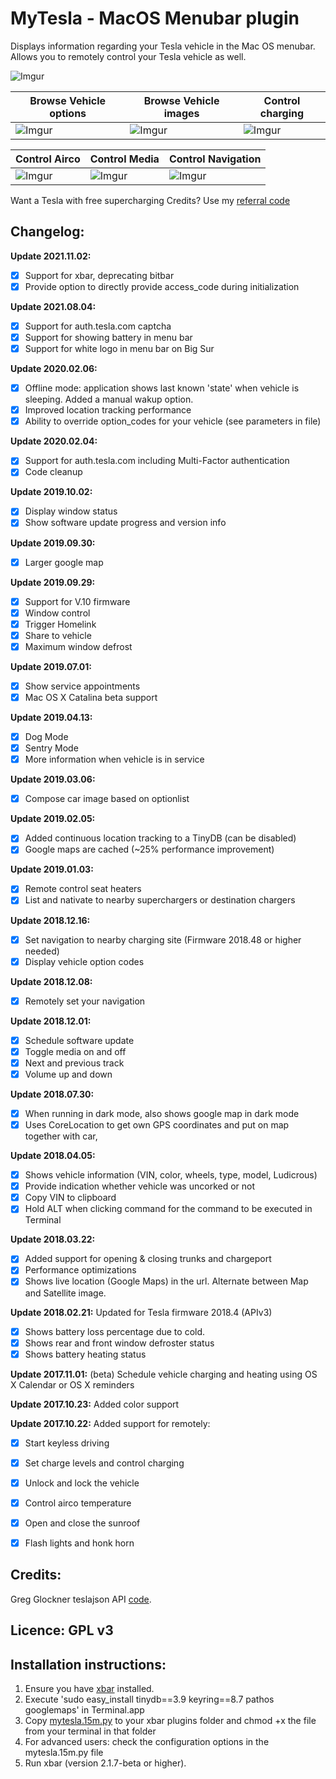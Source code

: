 
# MyTesla - MacOS Menubar plugin

Displays information regarding your Tesla vehicle in the Mac OS menubar. Allows you to remotely control your Tesla vehicle as well.

![Imgur](https://i.imgur.com/5xMhwXM.jpg)


| Browse Vehicle options | Browse Vehicle images | Control charging |
| --- | --- | --- |
| ![Imgur](https://i.imgur.com/EJ6sT7E.jpg) | ![Imgur](https://i.imgur.com/o0wx7nD.jpg) | ![Imgur](https://i.imgur.com/5xMhwXM.jpg) | 

| Control Airco | Control Media | Control Navigation |
| --- | --- | --- |
| ![Imgur](https://i.imgur.com/i1tRRsL.jpg) | ![Imgur](https://i.imgur.com/R36v4f9.jpg) | ![Imgur](https://i.imgur.com/ciLkZu8.jpg) |


Want a Tesla with free supercharging Credits? Use my [referral code](http://ts.la/pieter9690)


## Changelog: 

**Update 2021.11.02:**
- [X] Support for xbar, deprecating bitbar
- [X] Provide option to directly provide access_code during initialization

**Update 2021.08.04:**
- [X] Support for auth.tesla.com captcha
- [X] Support for showing battery in menu bar
- [X] Support for white logo in menu bar on Big Sur

**Update 2020.02.06:**
- [X] Offline mode: application shows last known 'state' when vehicle is sleeping. Added a manual wakup option.
- [X] Improved location tracking performance
- [X] Ability to override option_codes for your vehicle (see parameters in file)

**Update 2020.02.04:**
- [X] Support for auth.tesla.com including Multi-Factor authentication
- [X] Code cleanup

**Update 2019.10.02:**
- [X] Display window status
- [X] Show software update progress and version info

**Update 2019.09.30:**
- [X] Larger google map

**Update 2019.09.29:**
- [X] Support for V.10 firmware
- [X] Window control
- [X] Trigger Homelink
- [X] Share to vehicle
- [X] Maximum window defrost

**Update 2019.07.01:**
- [X] Show service appointments
- [X] Mac OS X Catalina beta support

**Update 2019.04.13:**
- [X] Dog Mode 
- [X] Sentry Mode
- [X] More information when vehicle is in service

**Update 2019.03.06:**
- [X] Compose car image based on optionlist

**Update 2019.02.05:**
- [X] Added continuous location tracking to a TinyDB (can be disabled) 
- [X] Google maps are cached (~25% performance improvement)

**Update 2019.01.03:**
- [X] Remote control seat heaters 
- [X] List and nativate to nearby superchargers or destination chargers

**Update 2018.12.16:** 
- [X] Set navigation to nearby charging site (Firmware 2018.48 or higher needed)
- [X] Display vehicle option codes

**Update 2018.12.08:** 
- [X] Remotely set your navigation

**Update 2018.12.01:** 
- [X] Schedule software update 
- [X] Toggle media on and off
- [X] Next and previous track 
- [X] Volume up and down

**Update 2018.07.30:** 
- [X] When running in dark mode, also shows google map in dark mode
- [X] Uses CoreLocation to get own GPS coordinates and put on map together with car, 

**Update 2018.04.05:** 
- [X] Shows vehicle information (VIN, color, wheels, type, model, Ludicrous) 
- [X] Provide indication whether vehicle was uncorked or not
- [X] Copy VIN to clipboard
- [X] Hold ALT when clicking command for the command to be executed in Terminal

**Update 2018.03.22:** 
- [X] Added support for opening & closing trunks and chargeport
- [X] Performance optimizations
- [X] Shows live location (Google Maps) in the url. Alternate between Map and Satellite image.

**Update 2018.02.21:** Updated for Tesla firmware 2018.4 (APIv3) 
- [X] Shows battery loss percentage due to cold. 
- [X] Shows rear and front window defroster status 
- [X] Shows battery heating status

**Update 2017.11.01:** (beta) Schedule vehicle charging and heating using OS X Calendar or OS X reminders

**Update 2017.10.23:** Added color support

**Update 2017.10.22:** Added support for remotely: 
- [X] Start keyless driving
- [X] Set charge levels and control charging
- [X] Unlock and lock the vehicle
- [X] Control airco temperature
- [X] Open and close the sunroof
- [X] Flash lights and honk horn



## Credits: 

Greg Glockner teslajson API [code](https://github.com/gglockner/teslajson/).

## Licence: GPL v3

## Installation instructions: 

1. Ensure you have [xbar](https://github.com/matryer/xbar/releases/latest) installed.
2. Execute 'sudo easy_install tinydb==3.9 keyring==8.7 pathos googlemaps' in Terminal.app
3. Copy [mytesla.15m.py](mytesla.15m.py) to your xbar plugins folder and chmod +x the file from your terminal in that folder
4. For advanced users: check the configuration options in the mytesla.15m.py file
5. Run xbar (version 2.1.7-beta or higher). 

